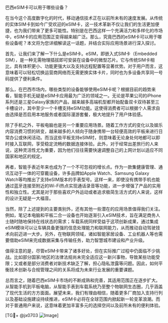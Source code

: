 巴西eSIM卡可以用于哪些设备？

在当今这个高度数字化的时代，移动通信技术正在以前所未有的速度发展。从传统的实体SIM卡到如今广受欢迎的eSIM卡，这一技术革新不仅让我们的生活更加便捷，也为我们带来了更多可能性。特别是在巴西这样一个充满活力和多样化的市场中，eSIM卡的应用范围正变得越来越广泛。那么，究竟巴西的eSIM卡可以用于哪些设备呢？本文将为您详细解读这一话题，并结合实际应用场景进行深入探讨。

首先，让我们来了解一下什么是eSIM卡。eSIM，即嵌入式SIM卡（Embedded SIM），是一种无需物理插拔即可安装在设备中的微型芯片。它与传统SIM卡相比，具有体积更小、功能更强大以及支持远程配置等显著优势。对于用户而言，这意味着可以轻松切换运营商网络而无需更换实体卡片，同时也为多设备共享同一号码提供了便利条件。

那么，在巴西市场内，哪些类型的设备能够使用eSIM卡呢？根据目前的趋势来看，智能手机无疑是eSIM卡应用最为广泛的领域之一。无论是苹果公司的iPhone系列还是三星Galaxy家族的产品，越来越多高端机型都开始配备双卡双待甚至三卡槽设计，其中至少一个卡槽支持eSIM功能。这使得消费者可以根据个人需求自由选择是否启用本地服务或者国际漫游套餐，极大地提升了用户体验感。

除了手机之外，平板电脑也是另一个重要应用场景。随着工作方式的变化以及娱乐内容消费习惯的转变，越来越多的人倾向于随身携带一台轻便高效的平板来进行日常办公或休闲活动。而当这些平板支持eSIM时，则意味着无论身处何地都可以即时接入互联网，享受稳定流畅的数据连接体验。此外，对于经常出差旅行的人来说，这种灵活性尤为重要，因为他们往往需要快速调整自己的上网计划以适应不同国家和地区的规定。

再者，智能手表近年来也成为了一个不可忽视的增长点。作为一款集健康管理、通讯互动于一体的可穿戴设备，许多品牌如Apple Watch、Samsung Galaxy Watch等均推出了支持eSIM版本的手表型号。这样一来，即使没有携带手机也能通过蓝牙连接至附近的Wi-Fi热点实现通话录音等功能，进一步增强了产品的实用性和独立性。尤其是对于那些喜欢户外运动或者追求极简生活方式的人来说，这样的设计无疑是一大福音。

当然，除了上述提到的主要类别外，还有其他一些潜在的应用场景值得我们关注。例如，笔记本电脑和平板二合一设备也开始逐渐引入eSIM技术，旨在满足商务人士随时随地保持在线状态的需求；车载系统同样受益于这项创新成果，通过集成eSIM模块可以让车辆具备更强的信息处理能力和联网能力，从而推动自动驾驶技术向前迈进一大步。另外，在物联网领域，诸如智能家居设备、工业机器人等也需要借助eSIM来完成数据采集与传输任务，助力智慧城市建设和产业升级。

值得注意的是，尽管eSIM卡带来了诸多好处，但在实际推广过程中仍面临不少挑战。比如部分国家/地区的法律法规尚未完全适应这一新兴事物，导致某些功能受限；又或者是部分消费者对新技术缺乏了解，担心隐私泄露等问题。因此，如何平衡技术创新与合规管理之间的关系将成为未来行业发展的重要课题。

总而言之，随着巴西eSIM卡市场的不断成熟和完善，其适用范围正在逐步扩大。从智能手机到平板电脑，从智能手表到车载系统乃至整个物联网生态圈，几乎涵盖了现代生活的方方面面。展望未来，我们有理由相信，随着更多厂商加入支持行列以及基础设施建设持续推进，eSIM卡必将在全球范围内掀起新一轮变革浪潮。而对于普通用户来说，这意味着更加丰富多元的选择空间以及前所未有的便利体验。

[TG💪+ @jx0703 ![Image](https://github.com/user-attachments/assets/dbca1d08-cadb-493c-b0ec-ad6f7a83f270)]